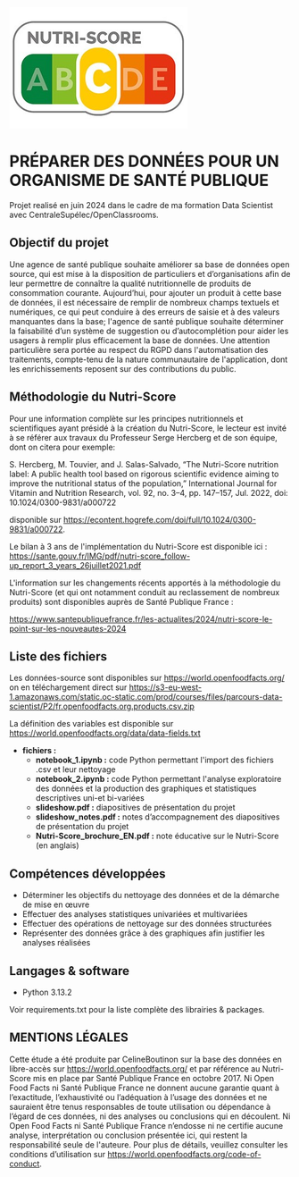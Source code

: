 ![Logo](logo.jpg)




# PRÉPARER DES DONNÉES POUR UN ORGANISME DE SANTÉ PUBLIQUE

Projet realisé en juin 2024 dans le cadre de ma formation Data Scientist avec CentraleSupélec/OpenClassrooms.

## Objectif du projet

Une agence de santé publique souhaite améliorer sa base de données open source, qui est mise à la disposition de particuliers et d’organisations afin de leur permettre de connaître la qualité nutritionnelle de produits de consommation courante. Aujourd’hui, pour ajouter un produit à cette base de données, il est nécessaire de remplir de
nombreux champs textuels et numériques, ce qui peut conduire à des erreurs de saisie et à des valeurs
manquantes dans la base; l'agence de santé publique souhaite déterminer la faisabilité d’un système de suggestion ou d’autocomplétion pour aider les usagers à remplir plus efficacement la base de données. Une attention particulière sera portée au respect du RGPD dans l'automatisation des traitements, compte-tenu de la nature communautaire de l'application, dont les enrichissements reposent sur des contributions du public.

## Méthodologie du Nutri-Score

Pour une information complète sur les principes nutritionnels et scientifiques ayant présidé à la création du Nutri-Score, le lecteur est invité à se référer aux travaux du Professeur Serge Hercberg et de son équipe, dont on citera pour exemple:  

S. Hercberg, M. Touvier, and J. Salas-Salvado, “The Nutri-Score nutrition label: A public health tool based on rigorous scientific evidence aiming to improve the nutritional status of the population,” International Journal for Vitamin and Nutrition Research, vol. 92, no. 3–4, pp. 147–157, Jul. 2022, doi: 10.1024/0300-9831/a000722  

disponible sur https://econtent.hogrefe.com/doi/full/10.1024/0300-9831/a000722.

Le bilan à 3 ans de l'implémentation du Nutri-Score est disponible ici : https://sante.gouv.fr/IMG/pdf/nutri-score_follow-up_report_3_years_26juillet2021.pdf

L'information sur les changements récents apportés à la méthodologie du Nutri-Score (et qui ont notamment conduit au reclassement de nombreux produits) sont disponibles auprès de Santé Publique France :

https://www.santepubliquefrance.fr/les-actualites/2024/nutri-score-le-point-sur-les-nouveautes-2024


## Liste des fichiers

Les données-source sont disponibles sur https://world.openfoodfacts.org/ on en téléchargement direct sur https://s3-eu-west-1.amazonaws.com/static.oc-static.com/prod/courses/files/parcours-data-scientist/P2/fr.openfoodfacts.org.products.csv.zip

La définition des variables est disponible sur https://world.openfoodfacts.org/data/data-fields.txt

* **fichiers :**
	- **notebook_1.ipynb :** code Python permettant l'import des fichiers .csv et leur nettoyage
  - **notebook_2.ipynb :** code Python permettant l'analyse exploratoire des données et la production des graphiques et statistiques descriptives uni-et bi-variées
  - **slideshow.pdf :** diapositives de présentation du projet
  - **slideshow_notes.pdf :** notes d’accompagnement des diapositives de présentation du projet
  - **Nutri-Score_brochure_EN.pdf :** note éducative sur le Nutri-Score (en anglais)



## Compétences développées

* Déterminer les objectifs du nettoyage des données et de la démarche de mise en œuvre
* Effectuer des analyses statistiques univariées et multivariées
* Effectuer des opérations de nettoyage sur des données structurées
* Représenter des données grâce à des graphiques afin justifier les analyses réalisées



## Langages & software

* Python 3.13.2

Voir requirements.txt pour la liste complète des librairies & packages.
  


## MENTIONS LÉGALES

Cette étude a été produite par CelineBoutinon sur la base des données en libre-accès sur https://world.openfoodfacts.org/ et par référence au Nutri-Score mis en place par Santé Publique France en octobre 2017. Ni Open Food Facts ni Santé Publique France ne donnent aucune garantie quant à l’exactitude, l’exhaustivité ou l’adéquation à l’usage des données et ne sauraient être tenus responsables de toute utilisation ou dépendance à l’égard de ces données, ni des analyses ou conclusions qui en découlent. Ni Open Food Facts ni Santé Publique France n’endosse ni ne certifie aucune analyse, interprétation ou conclusion présentée ici, qui restent la responsabilité seule de l'auteure. Pour plus de détails, veuillez consulter les conditions d’utilisation sur https://world.openfoodfacts.org/code-of-conduct.



